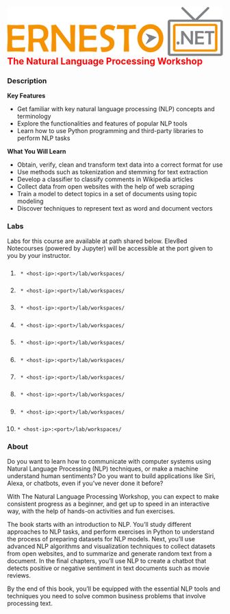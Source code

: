 <img align="right" src="./logo.png">

<h2><span style="color:red;">The Natural Language Processing Workshop</span></h2>

### Description

**Key Features**

- Get familiar with key natural language processing (NLP) concepts and terminology
- Explore the functionalities and features of popular NLP tools
- Learn how to use Python programming and third-party libraries to perform NLP tasks

**What You Will Learn**

- Obtain, verify, clean and transform text data into a correct format for use
- Use methods such as tokenization and stemming for text extraction
- Develop a classifier to classify comments in Wikipedia articles
- Collect data from open websites with the help of web scraping
- Train a model to detect topics in a set of documents using topic modeling
- Discover techniques to represent text as word and document vectors

### Labs

Labs for this course are available at path shared below. Elev8ed Notecourses (powered by Jupyter) will be accessible at the port given to you by your instructor.

1. ##### 
		* <host-ip>:<port>/lab/workspaces/
2. ##### 
		* <host-ip>:<port>/lab/workspaces/
3. ##### 
		* <host-ip>:<port>/lab/workspaces/
4. ##### 
		* <host-ip>:<port>/lab/workspaces/
5. ##### 
		* <host-ip>:<port>/lab/workspaces/
6. ##### 
		* <host-ip>:<port>/lab/workspaces/
7. ##### 
		* <host-ip>:<port>/lab/workspaces/
8. ##### 
		* <host-ip>:<port>/lab/workspaces/
9. ##### 
		* <host-ip>:<port>/lab/workspaces/
10. ##### 
		* <host-ip>:<port>/lab/workspaces/


### About
Do you want to learn how to communicate with computer systems using Natural Language Processing (NLP) techniques, or make a machine understand human sentiments? Do you want to build applications like Siri, Alexa, or chatbots, even if you’ve never done it before?

With The Natural Language Processing Workshop, you can expect to make consistent progress as a beginner, and get up to speed in an interactive way, with the help of hands-on activities and fun exercises.

The book starts with an introduction to NLP. You’ll study different approaches to NLP tasks, and perform exercises in Python to understand the process of preparing datasets for NLP models. Next, you’ll use advanced NLP algorithms and visualization techniques to collect datasets from open websites, and to summarize and generate random text from a document. In the final chapters, you’ll use NLP to create a chatbot that detects positive or negative sentiment in text documents such as movie reviews.

By the end of this book, you’ll be equipped with the essential NLP tools and techniques you need to solve common business problems that involve processing text.